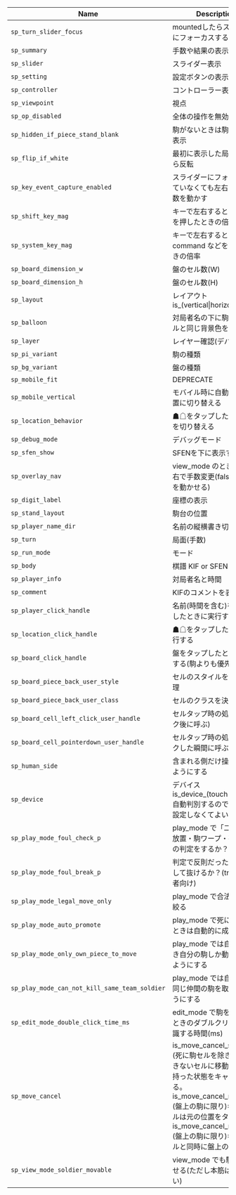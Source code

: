 | Name                                          | Description                                                                                                                                                                                                                                        | Default                         |
|-----------------------------------------------|----------------------------------------------------------------------------------------------------------------------------------------------------------------------------------------------------------------------------------------------------|---------------------------------|
| `sp_turn_slider_focus`                        | mountedしたらスライダーにフォーカスする？                                                                                                                                                                                                          | "is_turn_slider_focus_on"       |
| `sp_summary`                                  | 手数や結果の表示                                                                                                                                                                                                                                   | "is_summary_on"                 |
| `sp_slider`                                   | スライダー表示                                                                                                                                                                                                                                     | "is_slider_off"                 |
| `sp_setting`                                  | 設定ボタンの表示                                                                                                                                                                                                                                   | "is_setting_off"                |
| `sp_controller`                               | コントローラー表示                                                                                                                                                                                                                                 | "is_controller_off"             |
| `sp_viewpoint`                                | 視点                                                                                                                                                                                                                                               | "black"                         |
| `sp_op_disabled`                              | 全体の操作を無効化                                                                                                                                                                                                                                 | false                           |
| `sp_hidden_if_piece_stand_blank`              | 駒がないときは駒台側を非表示                                                                                                                                                                                                                       | false                           |
| `sp_flip_if_white`                            | 最初に表示した局面が△なら反転                                                                                                                                                                                                                     | false                           |
| `sp_key_event_capture_enabled`                | スライダーにフォーカスしていなくても左右キーで手数を動かす                                                                                                                                                                                         | false                           |
| `sp_shift_key_mag`                            | キーで左右するとき shift を押したときの倍率                                                                                                                                                                                                        |                              10 |
| `sp_system_key_mag`                           | キーで左右するとき command などを押したときの倍率                                                                                                                                                                                                  |                              50 |
| `sp_board_dimension_w`                        | 盤のセル数(W)                                                                                                                                                                                                                                      |                               9 |
| `sp_board_dimension_h`                        | 盤のセル数(H)                                                                                                                                                                                                                                      |                               9 |
| `sp_layout`                                   | レイアウト is_(vertical\|horizontal)                                                                                                                                                                                                               | "is_vertical"                   |
| `sp_balloon`                                  | 対局者名の下に駒数スタイルと同じ背景色を置く                                                                                                                                                                                                       | "is_balloon_on"                 |
| `sp_layer`                                    | レイヤー確認(デバッグ用)                                                                                                                                                                                                                           | "is_layer_off"                  |
| `sp_pi_variant`                               | 駒の種類                                                                                                                                                                                                                                           | "is_pi_variant_a"               |
| `sp_bg_variant`                               | 盤の種類                                                                                                                                                                                                                                           | "is_bg_variant_none"            |
| `sp_mobile_fit`                               | DEPRECATE                                                                                                                                                                                                                                          | "is_mobile_fit_on"              |
| `sp_mobile_vertical`                          | モバイル時に自動的に縦配置に切り替える                                                                                                                                                                                                             | "is_mobile_vertical_on"         |
| `sp_location_behavior`                        | ☗☖をタップしたとき視点を切り替える                                                                                                                                                                                                               | "is_location_flip_on"           |
| `sp_debug_mode`                               | デバッグモード                                                                                                                                                                                                                                     | "is_debug_mode_off"             |
| `sp_sfen_show`                                | SFENを下に表示する                                                                                                                                                                                                                                 | "is_sfen_show_off"              |
| `sp_overlay_nav`                              | view_mode のとき盤の左右で手数変更(falseなら駒を動かせる)                                                                                                                                                                                          | "is_overlay_nav_off"            |
| `sp_digit_label`                              | 座標の表示                                                                                                                                                                                                                                         | "is_digit_label_off"            |
| `sp_stand_layout`                             | 駒台の位置                                                                                                                                                                                                                                         | "is_stand_layout_to_bottom"     |
| `sp_player_name_dir`                          | 名前の縦横書き切り替え                                                                                                                                                                                                                             | "is_player_name_dir_horizontal" |
| `sp_turn`                                     | 局面(手数)                                                                                                                                                                                                                                         |                              -1 |
| `sp_run_mode`                                 | モード                                                                                                                                                                                                                                             | "view_mode"                     |
| `sp_body`                                     | 棋譜 KIF or SFEN                                                                                                                                                                                                                                   | null                            |
| `sp_player_info`                              | 対局者名と時間                                                                                                                                                                                                                                     | null                            |
| `sp_comment`                                  | KIFのコメントを表示する                                                                                                                                                                                                                            | "is_comment_on"                 |
| `sp_player_click_handle`                      | 名前(時間を含む)をタップしたときに実行する                                                                                                                                                                                                         | null                            |
| `sp_location_click_handle`                    | ☗☖をタップしたときに実行する                                                                                                                                                                                                                     | null                            |
| `sp_board_click_handle`                       | 盤をタップしたときに実行する(駒よりも優先)                                                                                                                                                                                                         | null                            |
| `sp_board_piece_back_user_style`              | セルのスタイルを決める処理                                                                                                                                                                                                                         | null                            |
| `sp_board_piece_back_user_class`              | セルのクラスを決める処理                                                                                                                                                                                                                           | null                            |
| `sp_board_cell_left_click_user_handle`        | セルタップ時の処理(クリック後に呼ぶ)                                                                                                                                                                                                               | null                            |
| `sp_board_cell_pointerdown_user_handle`       | セルタップ時の処理(クリックした瞬間に呼ぶ)                                                                                                                                                                                                         | null                            |
| `sp_human_side`                               | 含まれる側だけ操作できるようにする                                                                                                                                                                                                                 | "both"                          |
| `sp_device`                                   | デバイス is_device_(touch\|desktop) 自動判別するので明示的に設定しなくてよい                                                                                                                                                                       | null                            |
| `sp_play_mode_foul_check_p`                   | play_mode で「二歩・王手放置・駒ワープ・死に駒」の判定をするか？                                                                                                                                                                                   | true                            |
| `sp_play_mode_foul_break_p`                   | 判定で反則だったら emit して抜けるか？(true: 初心者向け)                                                                                                                                                                                           | false                           |
| `sp_play_mode_legal_move_only`                | play_mode で合法手のみに絞る                                                                                                                                                                                                                       | true                            |
| `sp_play_mode_auto_promote`                   | play_mode で死に駒になるときは自動的に成る                                                                                                                                                                                                         | true                            |
| `sp_play_mode_only_own_piece_to_move`         | play_mode では自分手番とき自分の駒しか動かせないようにする                                                                                                                                                                                         | true                            |
| `sp_play_mode_can_not_kill_same_team_soldier` | play_mode では自分の駒で同じ仲間の駒を取れないようにする                                                                                                                                                                                           | true                            |
| `sp_edit_mode_double_click_time_ms`           | edit_mode で駒を反転するときのダブルクリックと認識する時間(ms)                                                                                                                                                                                     |                             350 |
| `sp_move_cancel`                              | is_move_cancel_standard: (死に駒セルを除き)移動できないセルに移動したとき持った状態をキャンセルする。is_move_cancel_reality: (盤上の駒に限り)キャンセルは元の位置をタップ。is_move_cancel_rehold: (盤上の駒に限り)キャンセルと同時に盤上の駒を持つ | "is_move_cancel_standard"       |
| `sp_view_mode_soldier_movable`                | view_mode でも駒を動かせる(ただし本筋は破壊しない)                                                                                                                                                                                                 | true                            |
